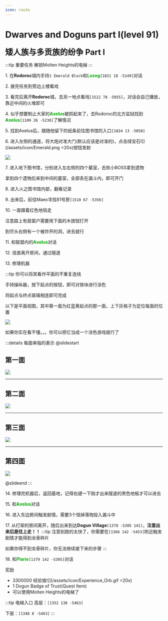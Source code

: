 ```yaml
---
icon: route
---
```


# Dwarves and Doguns part I(level 91)
<span style="font-size: 25px;">**矮人族与多贡族的纷争 Part I**</span>

:::tip 重要任务
解锁Molten Heights的电梯
:::

<span class="stage-index">1.</span> 在**Rodoroc**城内手持`1 Emerald Block`和<font color=00AA00>**Lozeg**</font>`[1021 18 -5149]`对话

<span class="stage-index">2.</span> 接完任务到旁边上楼看戏

<span class="stage-index">3.</span> 看完后离开**Rodoroc**城，去另一地点看戏`[1522 78 -5055]`，对话会自己播放，靠近中间的火堆即可

<span class="stage-index">4.</span> 似乎想要制止大家的<font color=00AA00>**Axelus**</font>被抓起来了，去Rodoroc的北方监狱找到<font color=00AA00>**Axelus**</font>`[1109 26 -5230]`了解情况

<span class="stage-index">5.</span> 找到Axelus后，跟随他留下的纸条前往图书馆的入口`[1024 13 -5050]`

<span class="stage-index">6.</span> 进入左侧的通道，将大炮对准大门(默认应该是对准的)，点击绿宝石![](/assets/icon/Emerald.png =20x)按钮发射

![](/assets/img/lvl91-1.jpg)

<span class="stage-index">7.</span> 进入地下图书馆，分别进入左右侧的四个墓室，击败小BOSS拿到遗物

拿到四个遗物后来到中间的墓室，全部丢在漏斗内，即可开门

<span class="stage-index">8.</span> 进入火之图书馆内部，翻看记录

<span class="stage-index">9.</span> 出来后，前往Maex寻找81号房`[1510 67 -5356]`

<span class="stage-index">10.</span> 一直跟着红色地毯走

注意路上有扇窗户需要用下面的木按钮打开

到尽头右侧有一个被炸开的洞，进去就行

<span class="stage-index">11.</span> 和联盟内的<font color=00AA00>**Axelus**</font>对话

<span class="stage-index">12.</span> 径直离开房间，通过隧道

<span class="stage-index">13.</span> 修理机器

:::tip
你可以将其看作平面的不重复连线

手持操纵器，按下起点的按钮，即可对铁块进行涂色

将起点与终点玻璃相连即可完成

以下是平面视图，其中第一面为红蓝黄起点的那一面，上下灰格子为定位每面的位置

![](/assets/img/lvl91-2.jpg)

如果你实在看不懂。。。你可以把它当成一个涂色游戏就行了

:::details 每面单独的表示
@slidestart

## 第一面
![](/assets/img/lvl91-2-1.jpg)

---

## 第二面
![](/assets/img/lvl91-2-2.jpg)

---

## 第三面
![](/assets/img/lvl91-2-3.jpg)

---

## 第四面
![](/assets/img/lvl91-2-4.jpg)

@slideend
:::



<span class="stage-index">14.</span> 修理完机器后，返回基地，记得右键一下刚才出来隧道的黑色地板才可以进去

<span class="stage-index">15.</span> 和<font color=00AA00>**Axelus**</font>对话

<span class="stage-index">16.</span> 进入东边房间触发剧情，需要3个怪掉落物投入漏斗中

<span class="stage-index">17.</span> 从打架的房间离开，随后出来到达**Dogun Village**`[1378 -5305 141]`，**注意出来后是往上走！！**
:::tip
注意别跑的太快了，你需要在`[1366 142 -5453]`附近触发剧情才能得到龙骨碎片

如果你得不到龙骨碎片，你无法继续接下来的步骤
:::


<span class="stage-index">18.</span> 和<font color=00AA00>**Plario**</font>`[1379 142 -5305]`对话

奖励
+ 3300000 经验值![](/assets/icon/Experience_Orb.gif =20x)
+ 1 Dogun Badge of Trust(Quest Item)
+ 可以使用Molten Heights的电梯了


:::tip 电梯入口
高层：`[1352 138 -5463]`

下层：`[1348 8 -5463]`
:::